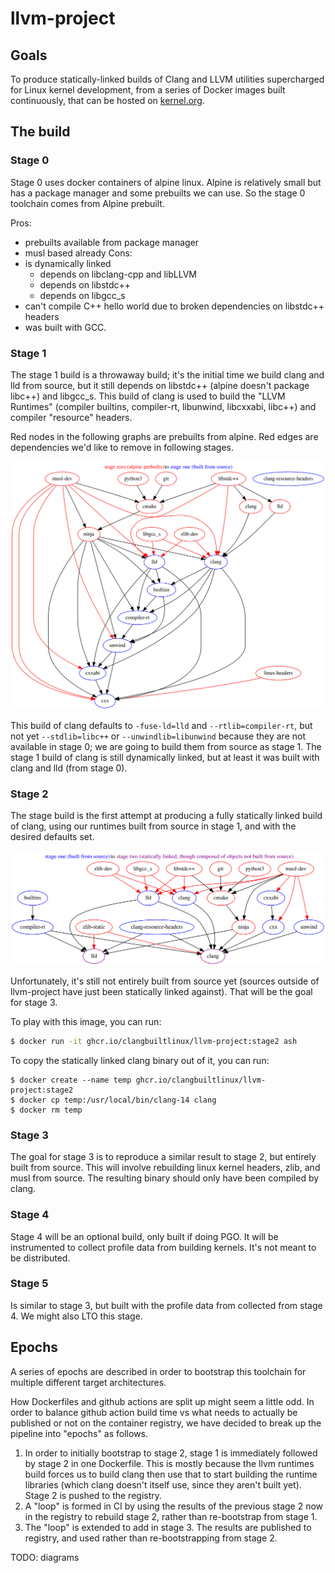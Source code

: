 # llvm-project

## Goals
To produce statically-linked builds of Clang and LLVM utilities supercharged
for Linux kernel development, from a series of Docker images built
continuously, that can be hosted on
[kernel.org](https://mirrors.edge.kernel.org/pub/tools/crosstool/).

## The build

### Stage 0

Stage 0 uses docker containers of alpine linux. Alpine is relatively small
but has a package manager and some prebuilts we can use. So the stage 0
toolchain comes from Alpine prebuilt.

Pros:
- prebuilts available from package manager
- musl based already
Cons:
- is dynamically linked
  - depends on libclang-cpp and libLLVM
  - depends on libstdc++
  - depends on libgcc_s
- can't compile C++ hello world due to broken dependencies on libstdc++ headers
- was built with GCC.

### Stage 1

The stage 1 build is a throwaway build; it's the initial time we build clang
and lld from source, but it still depends on libstdc++ (alpine doesn't package
libc++) and libgcc_s. This build of clang is used to build the "LLVM Runtimes"
(compiler builtins, compiler-rt, libunwind, libcxxabi, libc++) and compiler
"resource" headers.

Red nodes in the following graphs are prebuilts from alpine. Red edges are
dependencies we'd like to remove in following stages.

![stage 1 dependencies](https://github.com/ClangBuiltLinux/containers/blob/main/llvm-project/stage1.svg?raw=true)

This build of clang defaults to `-fuse-ld=lld` and `--rtlib=compiler-rt`, but
not yet `--stdlib=libc++` or `--unwindlib=libunwind` because they are not
available in stage 0; we are going to build them from source as stage 1.
The stage 1 build of clang is still dynamically linked, but at least it was
built with clang and lld (from stage 0).

### Stage 2

The stage build is the first attempt at producing a fully statically linked
build of clang, using our runtimes built from source in stage 1, and with
the desired defaults set.

![stage 2 dependencies](https://github.com/ClangBuiltLinux/containers/blob/main/llvm-project/stage2.svg?raw=true)

Unfortunately, it's still not entirely built from source yet (sources outside
of llvm-project have just been statically linked against). That will be the
goal for stage 3.

To play with this image, you can run:
```sh
$ docker run -it ghcr.io/clangbuiltlinux/llvm-project:stage2 ash
```
To copy the statically linked clang binary out of it, you can run:
```
$ docker create --name temp ghcr.io/clangbuiltlinux/llvm-project:stage2
$ docker cp temp:/usr/local/bin/clang-14 clang
$ docker rm temp
```

### Stage 3

The goal for stage 3 is to reproduce a similar result to stage 2, but
entirely built from source. This will involve rebuilding linux kernel headers,
zlib, and musl from source. The resulting binary should only have been compiled
by clang.

### Stage 4

Stage 4 will be an optional build, only built if doing PGO. It will be
instrumented to collect profile data from building kernels. It's not meant to
be distributed.

### Stage 5

Is similar to stage 3, but built with the profile data from collected from
stage 4. We might also LTO this stage.

## Epochs

A series of epochs are described in order to bootstrap this toolchain for
multiple different target architectures.

How Dockerfiles and github actions are split up might seem a little odd. In
order to balance github action build time vs what needs to actually be
published or not on the container registry, we have decided to break up the
pipeline into "epochs" as follows.

1. In order to initially bootstrap to stage 2, stage 1 is immediately
   followed by stage 2 in one Dockerfile. This is mostly because the llvm
   runtimes build forces us to build clang then use that to start building the
   runtime libraries (which clang doesn't itself use, since they aren't built
   yet).  Stage 2 is pushed to the registry.
2. A "loop" is formed in CI by using the results of the previous stage 2 now in
   the registry to rebuild stage 2, rather than re-bootstrap from stage 1.
3. The "loop" is extended to add in stage 3. The results are published to
   registry, and used rather than re-bootstrapping from stage 2.

TODO: diagrams
